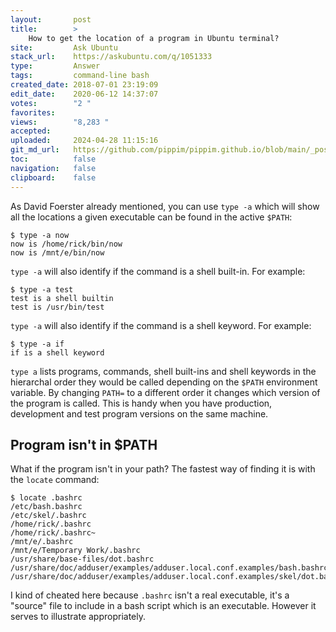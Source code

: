 ```yaml
---
layout:       post
title:        >
    How to get the location of a program in Ubuntu terminal?
site:         Ask Ubuntu
stack_url:    https://askubuntu.com/q/1051333
type:         Answer
tags:         command-line bash
created_date: 2018-07-01 23:19:09
edit_date:    2020-06-12 14:37:07
votes:        "2 "
favorites:    
views:        "8,283 "
accepted:     
uploaded:     2024-04-28 11:15:16
git_md_url:   https://github.com/pippim/pippim.github.io/blob/main/_posts/2018/2018-07-01-How-to-get-the-location-of-a-program-in-Ubuntu-terminal_.md
toc:          false
navigation:   false
clipboard:    false
---
```


As David Foerster already mentioned, you can use `type -a` which will show all the locations a given executable can be found in the active `$PATH`:

``` 
$ type -a now
now is /home/rick/bin/now
now is /mnt/e/bin/now
```

`type -a` will also identify if the command is a shell built-in. For example:

``` 
$ type -a test
test is a shell builtin
test is /usr/bin/test
```

`type -a` will also identify if the command is a shell keyword. For example:

``` 
$ type -a if
if is a shell keyword
```

`type a` lists programs, commands, shell built-ins and shell keywords in the hierarchal order they would be called depending on the `$PATH` environment variable. By changing `PATH=` to a different order it changes which version of the program is called. This is handy when you have production, development and test program versions on the same machine.

## Program isn't in $PATH

What if the program isn't in your path? The fastest way of finding it is with the `locate` command:

``` 
$ locate .bashrc
/etc/bash.bashrc
/etc/skel/.bashrc
/home/rick/.bashrc
/home/rick/.bashrc~
/mnt/e/.bashrc
/mnt/e/Temporary Work/.bashrc
/usr/share/base-files/dot.bashrc
/usr/share/doc/adduser/examples/adduser.local.conf.examples/bash.bashrc
/usr/share/doc/adduser/examples/adduser.local.conf.examples/skel/dot.bashrc
```

I kind of cheated here because `.bashrc` isn't a real executable, it's a "source" file to include in a bash script which is an executable. However it serves to illustrate appropriately.

